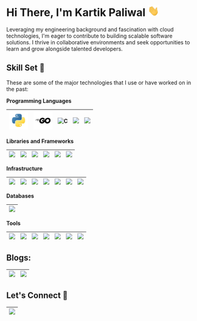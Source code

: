 <h1>Hi There, I'm Kartik Paliwal <img  src="https://raw.githubusercontent.com/ABSphreak/ABSphreak/master/gifs/Hi.gif" width="30px"></h1>

Leveraging my engineering background and fascination with cloud technologies, I'm eager to contribute to building scalable software solutions.
I thrive in collaborative environments and seek opportunities to learn and grow alongside talented developers.

## Skill Set :muscle:

These are some of the major technologies that I use or have worked on in the past:

   
**Programming Languages**


<img title="Python" alt="Python" width="50px" src="https://raw.githubusercontent.com/github/explore/master/topics/python/python.png" />|<img title="Go" alt="Go" width="50px" src="https://raw.githubusercontent.com/github/explore/main/topics/go/go.png">|<img title="C" alt="C" width="50px" src="https://cdn-icons-png.flaticon.com/128/6132/6132222.png">|<img src ="https://img.icons8.com/?size=48&id=9MJf0ngDwS8z&format=png">|<img width="50px" src="https://encrypted-tbn0.gstatic.com/images?q=tbn:ANd9GcRTBwhXdDV2vkELpDc5FWCDY97Dv2Zhjkn9zg&s">
|--|--|--|--|--|

**Libraries and Frameworks**


<img width="50px" src ="https://encrypted-tbn0.gstatic.com/images?q=tbn:ANd9GcRsgbzUuAfmCXSjLUkPNBR1YkDiONbBsCezrw&s">|<img width="50px" src ="https://miro.medium.com/v2/resize:fit:376/1*fIunQUuFSk4nQgJG4wUO-g.png">|<img width="50px" src ="https://img.icons8.com/?size=160&id=TLI9oiMzpREF&format=png">|<img width="50px" src ="https://img.icons8.com/?size=96&id=39292&format=png">|<img width="50px" src ="https://img.icons8.com/?size=48&id=Ei4ZhVQvIMHE&format=png">|<img width="50px" src ="https://img.icons8.com/?size=48&id=9uVrNMu3Zx1K&format=png">
|--|--|--|--|--|--|

**Infrastructure**


<img width="50px" src ="https://img.icons8.com/?size=48&id=cvzmaEA4kC0o&format=png">|<img width="50px" src ="https://img.icons8.com/?size=48&id=cdYUlRaag9G9&format=png">|<img src ="https://img.icons8.com/color/48/000000/amazon-web-services.png">|<img src ="https://img.icons8.com/?size=48&id=f8puwbhs0kUR&format=png">|<img width="50px" src ="https://img.icons8.com/?size=48&id=OrZMxhqm7nsr&format=png">|<img width="50px" src ="https://img.icons8.com/?size=48&id=kEkT1u7zTDk5&format=png">|<img width="50px" src ="https://img.icons8.com/?size=48&id=VLKafOkk3sBX&format=png">
|--|--|--|--|--|--|--|


**Databases**


<img width="50px" src ="https://img.icons8.com/?size=160&id=JRnxU7ZWP4mi&format=png">|
|--|


**Tools**


<img width="45px" src ="https://encrypted-tbn0.gstatic.com/images?q=tbn:ANd9GcTg6RTuQNy4gypfi0EJNTawAgwIz42woXktIg&s">|<img width="60px" src ="https://img.icons8.com/?size=96&id=20906&format=png">|<img width="60px" src ="https://img.icons8.com/?size=128&id=3tC9EQumUAuq&format=png">|<img width="60px" src ="https://pngate.com/wp-content/uploads/2025/06/sonarqube-main-horizontal-brand-logo-black-blue-text-waves-modern-design-1.png">|<img width="60px" src ="https://encrypted-tbn0.gstatic.com/images?q=tbn:ANd9GcTFm0KsUWf54kCsFXudSCAMncSSMsSZ5iu9ug&s">|<img width="60px" src ="https://img.icons8.com/?size=160&id=tmEqIUErLJVM&format=png">|<img width="50px" src ="https://img.icons8.com/?size=48&id=iGCCE2iEmh2u&format=png">
|--|--|--|--|--|--|--|
<!--
## Some of my stats :bar_chart:

<img src="https://github-readme-stats.vercel.app/api?username=techytushar&show_icons=true&theme=radical&include_all_commits=true">|<a href="https://stackoverflow.com/users/story/5679285"><img src="https://github-readme-stackoverflow.vercel.app/?userID=5679285&theme=dark" height="250"></a>
|--|--|

<br> -->

## Blogs:

<a href="https://hashnode.com/@kartikp"><img src="https://static.wixstatic.com/media/b917b3_d0635d51ef374007ba620a19383d6765~mv2.webp?w=1920&q=50" width="200"></a>|<a href="https://dev.to/kartik_p"><img src="https://encrypted-tbn0.gstatic.com/images?q=tbn:ANd9GcSk6GbA36dFwldrrEJzdQafdQniP5R7w-vPAA&s" width="40"></a>
|--|--|



## Let's Connect :handshake:

<a href="https://www.linkedin.com/in/kartik-paliwal/"><img src="https://cdn2.iconfinder.com/data/icons/social-media-2285/512/1_Linkedin_unofficial_colored_svg-128.png" width="40"></a>|
|--|
